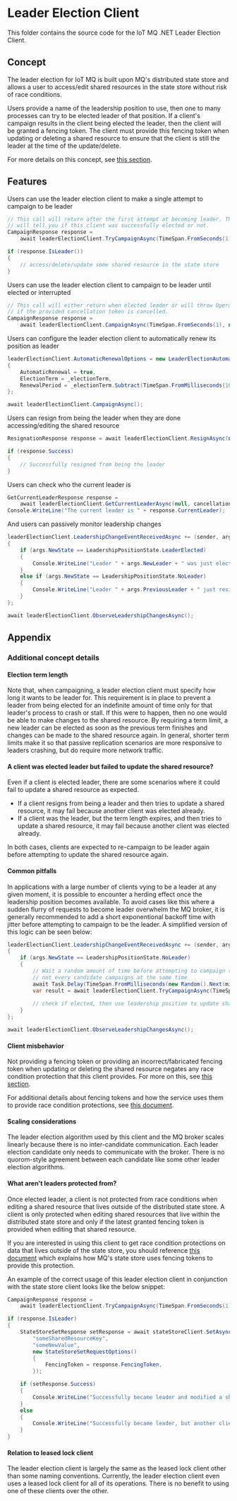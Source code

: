 # Leader Election Client

This folder contains the source code for the IoT MQ .NET Leader Election Client.

## Concept

The leader election for IoT MQ is built upon MQ's distributed state store and allows a user to 
access/edit shared resources in the state store without risk of race conditions.

Users provide a name of the leadership position to use, then one to many processes can try to 
be elected leader of that position. If a client's campaign results in the client being elected 
the leader, then the client will be granted a fencing token. The client must provide this fencing 
token when updating or deleting a shared resource to ensure that the client is still the leader at 
the time of the update/delete.

For more details on this concept, see [this section](#additional-concept-details).

## Features

Users can use the leader election client to make a single attempt to campaign to be leader

```csharp
// This call will return after the first attempt at becoming leader. The returned value
// will tell you if this client was successfully elected or not.
CampaignResponse response = 
    await leaderElectionClient.TryCampaignAsync(TimeSpan.FromSeconds(1), cancellationToken);

if (response.IsLeader())
{
    // access/delete/update some shared resource in the state store
}
```

Users can use the leader election client to campaign to be leader until elected or interrupted

```csharp
// This call will either return when elected leader or will throw OperationCancelledException
// if the provided cancellation token is cancelled.
CampaignResponse response =
    await leaderElectionClient.CampaignAsync(TimeSpan.FromSeconds(1), null, cancellationToken);
```

Users can configure the leader election client to automatically renew its position as leader

```csharp
leaderElectionClient.AutomaticRenewalOptions = new LeaderElectionAutomaticRenewalOptions()
{
    AutomaticRenewal = true,
    ElectionTerm = _electionTerm,
    RenewalPeriod = _electionTerm.Subtract(TimeSpan.FromMilliseconds(10)),
};

await leaderElectionClient.CampaignAsync();
```


Users can resign from being the leader when they are done accessing/editing the shared resource

```csharp
ResignationResponse response = await leaderElectionClient.ResignAsync(null, cancellationToken);

if (response.Success)
{
    // Successfully resigned from being the leader
}
```

Users can check who the current leader is

```csharp
GetCurrentLeaderResponse response = 
    await leaderElectionClient.GetCurrentLeaderAsync(null, cancellationToken);
Console.WriteLine("The current leader is " + response.CurrentLeader);
```

And users can passively monitor leadership changes

```csharp
leaderElectionClient.LeadershipChangeEventReceivedAsync += (sender, args) =>
{
    if (args.NewState == LeadershipPositionState.LeaderElected)
    {
        Console.WriteLine("Leader " + args.NewLeader + " was just elected.");
    }
    else if (args.NewState == LeadershipPositionState.NoLeader)
    {
        Console.WriteLine("Leader " + args.PreviousLeader + " just resigned and now there is no leader.");
    }
};

await leaderElectionClient.ObserveLeadershipChangesAsync();
```

## Appendix

### Additional concept details

#### Election term length

Note that, when campaigning, a leader election client must specify how long it wants to be leader
for. This requirement is in place to prevent a leader from being elected for an indefinite amount
of time only for that leader's process to crash or stall. If this were to happen, then no one would 
be able to make changes to the shared resource. By requiring a term limit, a new leader can be 
elected as soon as the previous term finishes and changes can be made to the shared resource again.
In general, shorter term limits make it so that passive replication scenarios are more responsive 
to leaders crashing, but do require more network traffic. 

#### A client was elected leader but failed to update the shared resource?

Even if a client is elected leader, there are some scenarios where it could fail to update a shared
resource as expected.

 - If a client resigns from being a leader and then tries to update a shared resource, it may fail because another client was elected already.
 - If a client was the leader, but the term length expires, and then tries to update a shared resource, it may fail because another client was elected already.

In both cases, clients are expected to re-campaign to be leader again before attempting to update
the shared resource again.

#### Common pitfalls

In applications with a large number of clients vying to be a leader at any given moment, it is 
possible to encounter a herding effect once the leadership position becomes available. To avoid
cases like this where a sudden flurry of requests to become leader overwhelm the MQ broker,
it is generally recommended to add a short exponentional backoff time with jitter before attempting
to campaign to be the leader. A simplified version of this logic can be seen below:

```csharp
leaderElectionClient.LeadershipChangeEventReceivedAsync += (sender, args) =>
{
    if (args.NewState == LeadershipPositionState.NoLeader)
    {
        // Wait a random amount of time before attempting to campaign to be leader so that
        // not every candidate campaigns at the same time
        await Task.Delay(TimeSpan.FromMilliseconds(new Random().Next(minDelay, maxDelay)));
        var result = await leaderElectionClient.TryCampaignAsync(TimeSpan.FromSeconds(1));
    
        // check if elected, then use leadership position to update shared resources.
    }
};

await leaderElectionClient.ObserveLeadershipChangesAsync();
```

#### Client misbehavior

Not providing a fencing token or providing an incorrect/fabricated fencing token when 
updating or deleting the shared resource negates any race condition protection that this client
provides. For more on this, see [this section](#what-arent-leaders-protected-from).

For additional details about fencing tokens and how the service uses them to provide race condition
protections, see [this document](https://learn.microsoft.com/azure/iot-operations/create-edge-apps/concept-about-state-store-protocol#locking-and-fencing-tokens).

#### Scaling considerations

The leader election algorithm used by this client and the MQ broker scales linearly because there is
no inter-candidate communication. Each leader election candidate only needs to communicate with 
the broker. There is no quorom-style agreement between each candidate like some other leader 
election algorithms.

#### What aren't leaders protected from?

Once elected leader, a client is not protected from race conditions when editing a shared resource 
that lives outside of the distributed state store. A client is only protected when editing shared 
resources that live within the distributed state store and only if the latest granted fencing token
is provided when editing that shared resource. 

If you are interested in using this client to get race condition protections on data that lives
outside of the state store, you should reference [this document](https://github.com/Azure/iotedge-broker/blob/main/docs/state-store/concept-about-state-store-protocol.md#locking-and-fencing-tokens) which explains how MQ's state store uses fencing tokens to provide this protection.

An example of the correct usage of this leader election client in conjunction with the state 
store client looks like the below snippet:

```csharp
CampaignResponse response = 
    await leaderElectionClient.TryCampaignAsync(TimeSpan.FromSeconds(1), cancellationToken);

if (response.IsLeader)
{
    StateStoreSetResponse setResponse = await stateStoreClient.SetAsync(
        "someSharedResourceKey", 
        "someNewValue",
        new StateStoreSetRequestOptions()
        {
            FencingToken = response.FencingToken,
        });

    if (setResponse.Success)
    {
        Console.WriteLine("Successfully became leader and modified a shared resource");
    }
    else
    {
        Console.WriteLine("Successfully became leader, but another client was elected more recently");
    }
}
```

#### Relation to leased lock client

The leader election client is largely the same as the leased lock client other than some
naming conventions. Currently, the leader election client even uses a leased lock client
for all of its operations. There is no benefit to using one of these clients over the other.